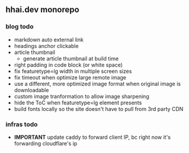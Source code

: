 ## hhai.dev monorepo

### blog todo

- markdown auto external link
- headings anchor clickable
- article thumbnail
    - generate article thumbnail at build time
- right padding in code block (or white space)
- fix featuretype=lg width in multiple screen sizes
- fix timeout when optimize large remote image
- use a different, more optimized image format when original image is downloadable
- custom image tranformation to allow image sharpening
- hide the ToC when featuretype=lg element presents
- build fonts locally so the site doesn't have to pull from 3rd party CDN

### infras todo

- **IMPORTANT** update caddy to forward client IP, bc right now it's forwarding
cloudflare's ip

